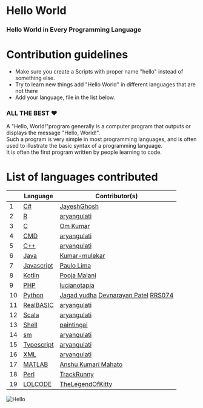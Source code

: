 # Hello World

### Hello World in Every Programming Language
# Contribution guidelines

* Make sure you create a Scripts with proper name "hello" instead of something else.
* Try to learn new things add "Hello World" in different languages that are not there
* Add your language, file in the list below.
### ALL THE BEST :heart:


A "Hello, World!"program generally is a computer program that outputs or displays the message "Hello, World!". <br>Such a program is very simple in most programming languages, and is often used to illustrate the basic syntax of a programming language.<br>
It is often the first program written by people learning to code.

# List of languages contributed

|    | Language | Contributor(s) |
|--- | --- | --- |
|1|[C#](Hello.cs)|[JayeshGhosh](https://github.com/JayeshGhosh)|
|2|[R](hello.R)|[aryangulati](https://github.com/aryangulati)|
|3|[C](hello.c)|[Om Kumar](https://github.com/omkumar40)|
|4|[CMD](hello.cmd)|[aryangulati](https://github.com/aryangulati)|
|5|[C++](hello.cpp)|[aryangulati](https://github.com/aryangulati)|
|6|[Java](hello.java)|[Kumar-mulekar](https://github.com/Kumar-mulekar)|
|7|[Javascript](hello.js)|[Paulo Lima](https://github.com/prmlimajr)|
|8|[Kotlin](hello.kt)|[Pooja Malani](https://github.com/poojamalani15)|
|9|[PHP](hello.php)|[lucianotapia](https://github.com/lucianotapia)|
|10|[Python](hello.py)|[Jagad yudha](https://github.com/jagadyudha) [Devnarayan Patel](https://github.com/devnarayanp02) [RRS074](https://github.com/RRS074)|
|11|[RealBASIC](hello.rb)|[aryangulati](https://github.com/aryangulati)|
|12|[Scala](hello.scala)|[aryangulati](https://github.com/aryangulati)|
|13|[Shell](hello.sh)|[paintingai](https://github.com/paintingai)|
|14|[sm](hello.sm)|[aryangulati](https://github.com/aryangulati)|
|15|[Typescript](hello.ts)|[aryangulati](https://github.com/aryangulati)|
|16|[XML](hello.xlsm)|[aryangulati](https://github.com/aryangulati)|
|17|[MATLAB](hello.m)|[Anshu Kumari Mahato](https://github.com/Anshu-111)|
|18|[Perl](hello.pl)|[TrackRunny](https://github.com/TrackRunny)
|19|[LOLCODE](hello.lol)|[TheLegendOfKitty](https://github.com/TheLegendOfKitty)|

![Hello](https://user-images.githubusercontent.com/72185115/94937816-b8da3300-04ed-11eb-8d36-3d42ad7b857c.gif)
